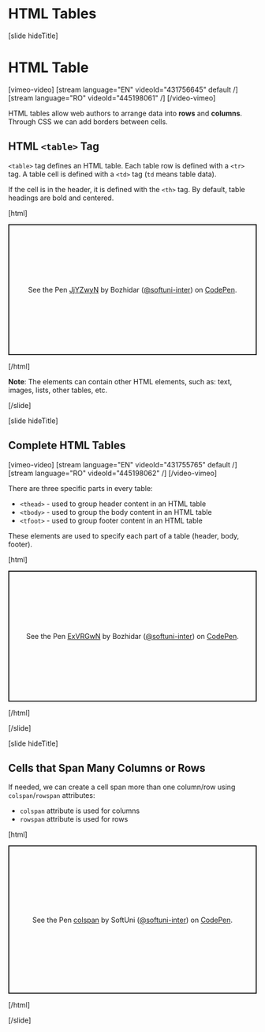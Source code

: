 # HTML Tables

[slide hideTitle]
# HTML Table

[vimeo-video]
[stream language="EN" videoId="431756645" default /]
[stream language="RO" videoId="445198061" /]
[/video-vimeo]

HTML tables allow web authors to arrange data into **rows** and **columns**. Through CSS we can add borders between cells.

## HTML `<table>` Tag

`<table>` tag defines an HTML table. Each table row is defined with a `<tr>` tag. A table cell is defined with a `<td>` tag (`td` means table data).

If the cell is in the header, it is defined with the `<th>` tag. By default, table headings are bold and centered. 

[html]
<p class="codepen" data-height="265" data-theme-id="39135" data-default-tab="html,result" data-user="softuni-inter" data-slug-hash="JjYZwyN" style="height: 265px; box-sizing: border-box; display: flex; align-items: center; justify-content: center; border: 2px solid; margin: 1em 0; padding: 1em;" data-pen-title="JjYZwyN">
  <span>See the Pen <a href="https://codepen.io/softuni-inter/pen/JjYZwyN">
  JjYZwyN</a> by Bozhidar (<a href="https://codepen.io/softuni-inter">@softuni-inter</a>)
  on <a href="https://codepen.io">CodePen</a>.</span>
</p>
<script async src="https://static.codepen.io/assets/embed/ei.js"></script>
[/html]

**Note**: The <td> elements can contain other HTML elements, such as: text, images, lists, other tables, etc.

[/slide]

[slide hideTitle]

## Complete HTML Tables

[vimeo-video]
[stream language="EN" videoId="431755765" default /]
[stream language="RO" videoId="445198062" /]
[/video-vimeo]

There are three specific parts in every table: 
* `<thead>` - used to group header content in an HTML table
* `<tbody>` - used to group the body content in an HTML table
* `<tfoot>` - used to group footer content in an HTML table

These elements are used to specify each part of a table (header, body, footer). 

[html]
<p class="codepen" data-height="265" data-theme-id="39135" data-default-tab="html,result" data-user="softuni-inter" data-slug-hash="ExVRGwN" style="height: 265px; box-sizing: border-box; display: flex; align-items: center; justify-content: center; border: 2px solid; margin: 1em 0; padding: 1em;" data-pen-title="ExVRGwN">
  <span>See the Pen <a href="https://codepen.io/softuni-inter/pen/ExVRGwN">
  ExVRGwN</a> by Bozhidar (<a href="https://codepen.io/softuni-inter">@softuni-inter</a>)
  on <a href="https://codepen.io">CodePen</a>.</span>
</p>
<script async src="https://static.codepen.io/assets/embed/ei.js"></script>
[/html]

[/slide]

[slide hideTitle]

## Cells that Span Many Columns or Rows

If needed, we can create a cell span more than one column/row using `colspan`/`rowspan` attributes:
* `colspan` attribute is used for columns
* `rowspan` attribute is used for rows

[html]
<p class="codepen" data-height="300" data-theme-id="39135" data-default-tab="html,result" data-user="softuni-inter" data-slug-hash="OJyeRXE" style="height: 300px; box-sizing: border-box; display: flex; align-items: center; justify-content: center; border: 2px solid; margin: 1em 0; padding: 1em;" data-pen-title="colspan">
  <span>See the Pen <a href="https://codepen.io/softuni-inter/pen/OJyeRXE">
  colspan</a> by SoftUni (<a href="https://codepen.io/softuni-inter">@softuni-inter</a>)
  on <a href="https://codepen.io">CodePen</a>.</span>
</p>
<script async src="https://static.codepen.io/assets/embed/ei.js"></script>
[/html]

[/slide]

